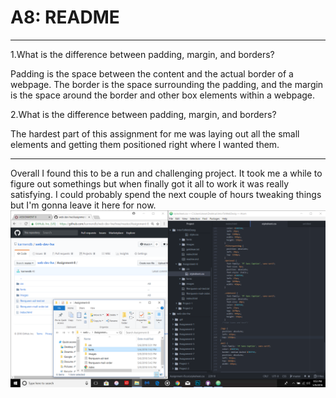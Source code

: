# A8: README
***
1.What is the difference between padding, margin, and borders?

Padding is the space between the content and the actual border of a webpage. The border is the space surrounding the padding, and the margin is the space around the border and other box elements within a webpage.

2.What is the difference between padding, margin, and borders?

The hardest part of this assignment for me was laying out all the small elements and getting them positioned right where I wanted them.

***
Overall I found this to be a run and challenging project. It took me a while to figure out somethings but when finally got it all to work it was really satisfying. I could probably spend the next couple of hours tweaking things but I'm gonna leave it here for now.
![alt text](images/Screenshot%20(9).png)
